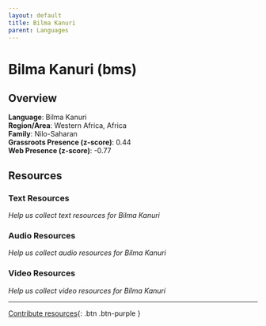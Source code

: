 ```yaml
---
layout: default
title: Bilma Kanuri
parent: Languages
---
```


# Bilma Kanuri (bms)

## Overview

**Language**: Bilma Kanuri  
**Region/Area**: Western Africa, Africa  
**Family**: Nilo-Saharan  
**Grassroots Presence (z-score)**: 0.44  
**Web Presence (z-score)**: -0.77  

## Resources

### Text Resources
*Help us collect text resources for Bilma Kanuri*

### Audio Resources
*Help us collect audio resources for Bilma Kanuri*

### Video Resources
*Help us collect video resources for Bilma Kanuri*

---

[Contribute resources](https://forms.office.com/e/1SfLJx3u1r){: .btn .btn-purple }
